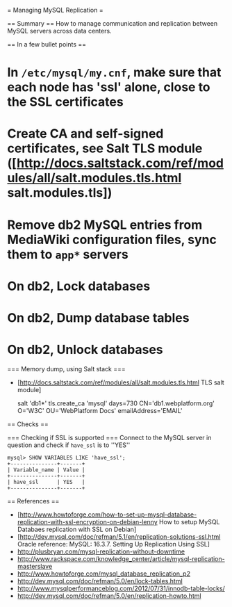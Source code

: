 = Managing MySQL Replication =

== Summary ==
How to manage communication and replication between MySQL servers across data centers.

== In a few bullet points ==

# In <code>/etc/mysql/my.cnf</code>, make sure that each node has 'ssl' alone, close to the SSL certificates
# Create CA and self-signed certificates, see Salt TLS module ([http://docs.saltstack.com/ref/modules/all/salt.modules.tls.html salt.modules.tls])
# Remove db2 MySQL entries from MediaWiki configuration files, sync them to <code>app*</code> servers
# On db2,  Lock databases
# On db2,  Dump database tables
# On db2,  Unlock databases

=== Memory dump, using Salt stack ===
* [http://docs.saltstack.com/ref/modules/all/salt.modules.tls.html TLS salt module]

    salt 'db1*' tls.create_ca 'mysql' days=730 CN='db1.webplatform.org' O='W3C' OU='WebPlatform Docs' emailAddress='EMAIL'


== Checks ==

=== Checking if SSL is supported ===
Connect to the MySQL server in question and check if <code>have_ssl</code> is to ''YES''

    mysql> SHOW VARIABLES LIKE 'have_ssl';
    +---------------+-------+
    | Variable_name | Value |
    +---------------+-------+
    | have_ssl      | YES   |
    +---------------+-------+


== References ==
* [http://www.howtoforge.com/how-to-set-up-mysql-database-replication-with-ssl-encryption-on-debian-lenny How to setup MySQL Databaes replication with SSL on Debian]
* [http://dev.mysql.com/doc/refman/5.1/en/replication-solutions-ssl.html Oracle reference: MySQL: 16.3.7. Setting Up Replication Using SSL]
* http://plusbryan.com/mysql-replication-without-downtime
* http://www.rackspace.com/knowledge_center/article/mysql-replication-masterslave
* http://www.howtoforge.com/mysql_database_replication_p2
* http://dev.mysql.com/doc/refman/5.0/en/lock-tables.html
* http://www.mysqlperformanceblog.com/2012/07/31/innodb-table-locks/
* http://dev.mysql.com/doc/refman/5.0/en/replication-howto.html